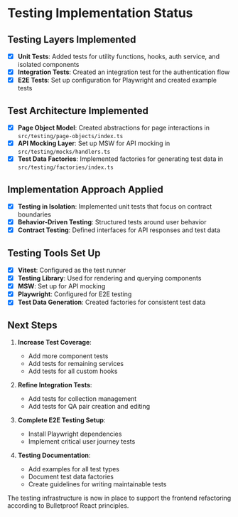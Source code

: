# Testing Implementation Status

## Testing Layers Implemented

- [x] **Unit Tests**: Added tests for utility functions, hooks, auth service, and isolated components
- [x] **Integration Tests**: Created an integration test for the authentication flow
- [x] **E2E Tests**: Set up configuration for Playwright and created example tests

## Test Architecture Implemented

- [x] **Page Object Model**: Created abstractions for page interactions in `src/testing/page-objects/index.ts`
- [x] **API Mocking Layer**: Set up MSW for API mocking in `src/testing/mocks/handlers.ts`
- [x] **Test Data Factories**: Implemented factories for generating test data in `src/testing/factories/index.ts`

## Implementation Approach Applied

- [x] **Testing in Isolation**: Implemented unit tests that focus on contract boundaries
- [x] **Behavior-Driven Testing**: Structured tests around user behavior
- [x] **Contract Testing**: Defined interfaces for API responses and test data

## Testing Tools Set Up

- [x] **Vitest**: Configured as the test runner
- [x] **Testing Library**: Used for rendering and querying components
- [x] **MSW**: Set up for API mocking
- [x] **Playwright**: Configured for E2E testing
- [x] **Test Data Generation**: Created factories for consistent test data

## Next Steps

1. **Increase Test Coverage**:
   - Add more component tests
   - Add tests for remaining services
   - Add tests for all custom hooks

2. **Refine Integration Tests**:
   - Add tests for collection management
   - Add tests for QA pair creation and editing

3. **Complete E2E Testing Setup**:
   - Install Playwright dependencies
   - Implement critical user journey tests

4. **Testing Documentation**:
   - Add examples for all test types
   - Document test data factories
   - Create guidelines for writing maintainable tests

The testing infrastructure is now in place to support the frontend refactoring according to Bulletproof React principles.
